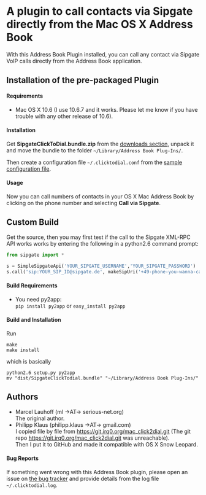 # A plugin to call contacts via Sipgate directly from the Mac OS X Address Book

With this Address Book Plugin installed, you can call any contact
via Sipgate VoIP calls directly from the Address Book application.

## Installation of the pre-packaged Plugin

#### Requirements

* Mac OS X 10.6 (I use 10.6.7 and it works. Please let me know if you have trouble
  with any other release of 10.6).

#### Installation

Get **SipgateClickToDial.bundle.zip** from the [downloads section](https://github.com/pklaus/mac_click2dial_sipgate/downloads),
unpack it and move the bundle to the folder `~/Library/Address Book Plug-Ins/`.

Then create a configuration file `~/.clicktodial.conf` from the
[sample configuration file][].

#### Usage

Now you can call numbers of contacts in your OS X Mac Address Book
by clicking on the phone number and selecting **Call via Sipgate**.

## Custom Build

Get the source, then you may first test if the call to the Sipgate XML-RPC API
works works by entering the following in a python2.6 command prompt:

```python
from sipgate import *

s = SimpleSipgateApi('YOUR_SIPGATE_USERNAME','YOUR_SIPGATE_PASSWORD')
s.call('sip:YOUR_SIP_ID@sipgate.de', makeSipUri('+49-phone-you-wanna-call'))
```

#### Build Requirements

* You need py2app:  
  `pip install py2app` or `easy_install py2app`

#### Build and Installation

Run

    make
    make install

which is basically

    python2.6 setup.py py2app
    mv "dist/SipgateClickTodial.bundle" "~/Library/Address Book Plug-Ins/"

## Authors

* Marcel Lauhoff (ml →AT→ serious-net.org)  
  The original author.
* Philipp Klaus (philipp.klaus →AT→ gmail.com)  
  I copied file by file from <https://git.irq0.org/mac_click2dial.git>
  (The git repo https://git.irq0.org/mac_click2dial.git was unreachable).  
  Then I put it to GitHub and made it compatible with OS X Snow Leopard.

#### Bug Reports

If something went wrong with this Address Book plugin, please open an issue
on [the bug tracker][] and provide details from the log file `~/.clicktodial.log`.


[sample configuration file]: https://github.com/pklaus/mac_click2dial_sipgate/blob/master/clicktodial.conf
[the bug tracker]: https://github.com/pklaus/mac_click2dial_sipgate/issues
